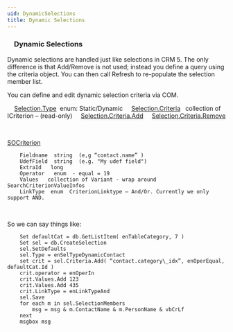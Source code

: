 ```yaml
---
uid: DynamicSelections
title: Dynamic Selections
---
```


###     Dynamic Selections

Dynamic selections are handled just like selections in CRM 5. The only difference is that Add/Remove is not used; instead you define a query using the criteria object. You can then call Refresh to re-populate the selection member list.

You can define and edit dynamic selection criteria via COM.

    [Selection.Type](SUPEROFFICEDBLib~SOSelection~Type.md)  enum: Static/Dynamic
    [Selection.Criteria](SUPEROFFICEDBLib~SOSelection~Criteria.md)   collection of ICriterion – (read-only)
    [Selection.Criteria.Add](SUPEROFFICEDBLib~SOCriteria~Add.md)
    [Selection.Criteria.Remove](SUPEROFFICEDBLib~SOCriteria~Remove.md)

 

[SOCriterion](SUPEROFFICEDBLib~SOCriterion.md) 

```
    Fieldname  string  (e,g “contact.name” )
    UdefField  string  (e.g. "My udef field")
    ExtraId   long
    Operator   enum  - equal = 19
    Values   collection of Variant - wrap around SearchCriterionValueInfos
    LinkType  enum  CriterionLinktype – And/Or. Currently we only support AND.
```
 

So we can say things like:

```
    Set defaultCat = db.GetListItem( enTableCategory, 7 )
    Set sel = db.CreateSelection
    sel.SetDefaults
    sel.Type = enSelTypeDynamicContact
    set crit = sel.Criteria.Add( “contact.category\_idx”, enOperEqual, defaultCat.Id )
    crit.operator = enOperIn
    crit.Values.Add 123
    crit.Values.Add 435
    crit.LinkType = enLinkTypeAnd
    sel.Save
    for each m in sel.SelectionMembers
        msg = msg & m.ContactName & m.PersonName & vbCrLf
    next
    msgbox msg
```